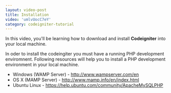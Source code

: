 ```yaml
---
layout: video-post
title: Installation
video: 'umlvUocC7eY'
category: codeigniter-tutorial
---
```


In this video, you'll be learning how to download and install **Codeigniter** into your local machine.

In oder to install the codeingiter you must have a running PHP development enviromnent. Following resources will help you to install a PHP development environment in your local machine.

* Windows (WAMP Server) - <http://www.wampserver.com/en>
* OS X (MAMP Server) - <http://www.mamp.info/en/index.html>
* Ubuntu Linux - <https://help.ubuntu.com/community/ApacheMySQLPHP>